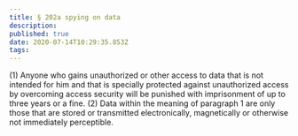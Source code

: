 ```yaml
---
title: § 202a spying on data 
description: 
published: true
date: 2020-07-14T10:29:35.853Z
tags: 
---
```


(1) Anyone who gains unauthorized or other access to data that is not intended for him and that is specially protected against unauthorized access by overcoming access security will be punished with imprisonment of up to three years or a fine.
(2) Data within the meaning of paragraph 1 are only those that are stored or transmitted electronically, magnetically or otherwise not immediately perceptible.